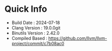 # Quick Info
* Build Date : 2024-07-18
* Clang Version : 19.0.0git
* Binutils Version : 2.42.0
* Compiled Based : https://github.com/llvm/llvm-project/commit/c7b08ac0
